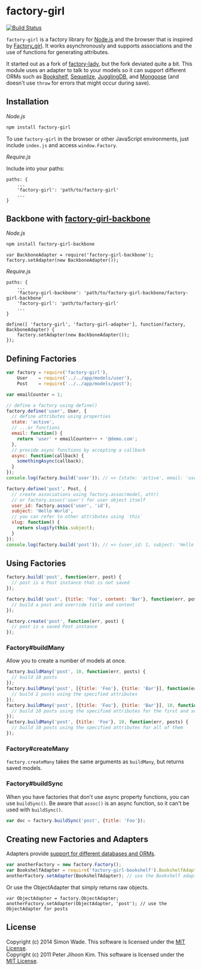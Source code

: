 # factory-girl

[![Build Status](https://travis-ci.org/aexmachina/factory-girl.png)](https://travis-ci.org/aexmachina/factory-girl)

`factory-girl` is a factory library for [Node.js](http://nodejs.org/) and the browser that is inspired by [Factory\_girl](http://github.com/thoughtbot/factory_girl). It works asynchronously and supports associations and the use of functions for generating attributes.

It started out as a fork of [factory-lady](https://github.com/petejkim/factory-lady), but the fork deviated quite a bit. This module uses an adapter to talk to your models so it can support different ORMs such as [Bookshelf](https://github.com/aexmachina/factory-girl-bookshelf),  [Sequelize](https://github.com/aexmachina/factory-girl-sequelize), [JugglingDB](https://github.com/rehanift/factory-girl-jugglingdb), and [Mongoose](https://github.com/jesseclark/factory-girl-mongoose) (and doesn't use `throw` for errors that might occur during save).


## Installation

_Node.js_

``` bash
npm install factory-girl
```

To use `factory-girl` in the browser or other JavaScript environments, just include `index.js` and access `window.Factory`.

_Require.js_

Include into your paths:
```
paths: {
    ...
    'factory-girl': 'path/to/factory-girl'
    ...
}
```

## Backbone with [factory-girl-backbone](https://github.com/celsomarques/factory-girl-backbone)

_Node.js_
```bash
npm install factory-girl-backbone
```

```
var BackboneAdapter = require('factory-girl-backbone');
factory.setAdapter(new BackboneAdapter());
```

_Require.js_
```
paths: {
    ...
    'factory-girl-backbone': 'path/to/factory-girl-backbone/factory-girl-backbone'
    'factory-girl': 'path/to/factory-girl'
    ...
}
```

```
define([ 'factory-girl', 'factory-girl-adapter'], function(factory, BackboneAdapter) {
    factory.setAdapter(new BackboneAdapter());
});
```

## Defining Factories

``` javascript
var factory = require('factory-girl'),
    User    = require('../../app/models/user'),
    Post    = require('../../app/models/post');

var emailCounter = 1;

// define a factory using define()
factory.define('user', User, {
  // define attributes using properties
  state: 'active',
  // ...or functions
  email: function() {
    return 'user' + emailCounter++ + '@demo.com';
  },
  // provide async functions by accepting a callback
  async: function(callback) {
    somethingAsync(callback);
  }
});
console.log(factory.build('user')); // => {state: 'active', email: 'user1@demo.com', async: 'foo'}

factory.define('post', Post, {
  // create associations using factory.assoc(model, attr)
  // or factory.assoc('user') for user object itself
  user_id: factory.assoc('user', 'id'),
  subject: 'Hello World',
  // you can refer to other attributes using `this`
  slug: function() {
    return slugify(this.subject);
  }
});
console.log(factory.build('post')); // => {user_id: 1, subject: 'Hello World', slug: 'hello-world'}
```

## Using Factories

``` javascript
factory.build('post', function(err, post) {
  // post is a Post instance that is not saved
});

factory.build('post', {title: 'Foo', content: 'Bar'}, function(err, post) {
  // build a post and override title and content
});

factory.create('post', function(err, post) {
  // post is a saved Post instance
});
```

### Factory#buildMany

Allow you to create a number of models at once.

``` javascript
factory.buildMany('post', 10, function(err, posts) {
  // build 10 posts
});
factory.buildMany('post', [{title: 'Foo'}, {title: 'Bar'}], function(err, posts) {
  // build 2 posts using the specified attributes
});
factory.buildMany('post', [{title: 'Foo'}, {title: 'Bar'}], 10, function(err, posts) {
  // build 10 posts using the specified attributes for the first and second
});
factory.buildMany('post', {title: 'Foo'}, 10, function(err, posts) {
  // build 10 posts using the specified attributes for all of them
});
```

### Factory#createMany

`factory.createMany` takes the same arguments as `buildMany`, but returns saved models.

### Factory#buildSync

When you have factories that don't use async property functions, you can use `buildSync()`. 
Be aware that `assoc()` is an async function, so it can't be used with `buildSync()`.

``` javascript
var doc = factory.buildSync('post', {title: 'Foo'});
```

## Creating new Factories and Adapters

Adapters provide [support for different databases and ORMs](https://www.npmjs.org/browse/keyword/factory-girl).

``` javascript
var anotherFactory = new factory.Factory();
var BookshelfAdapter = require('factory-girl-bookshelf').BookshelfAdapter;
anotherFactory.setAdapter(BookshelfAdapter); // use the Bookshelf adapter
```

Or use the ObjectAdapter that simply returns raw objects.

```
var ObjectAdapter = factory.ObjectAdapter;
anotherFactory.setAdapter(ObjectAdapter, 'post'); // use the ObjectAdapter for posts
```

## License

Copyright (c) 2014 Simon Wade. This software is licensed under the [MIT License](http://github.com/petejkim/factory-lady/raw/master/LICENSE).  
Copyright (c) 2011 Peter Jihoon Kim. This software is licensed under the [MIT License](http://github.com/petejkim/factory-lady/raw/master/LICENSE).  

